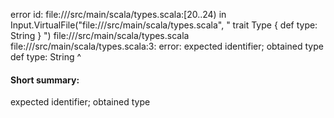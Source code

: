 error id: file://<WORKSPACE>/src/main/scala/types.scala:[20..24) in Input.VirtualFile("file://<WORKSPACE>/src/main/scala/types.scala", "
trait Type {
  def type: String
}
")
file://<WORKSPACE>/src/main/scala/types.scala
file://<WORKSPACE>/src/main/scala/types.scala:3: error: expected identifier; obtained type
  def type: String
      ^
#### Short summary: 

expected identifier; obtained type